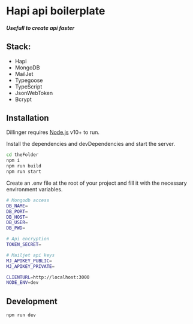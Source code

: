 # Hapi api boilerplate

##### Usefull to create api faster

## Stack:

- Hapi
- MongoDB
- MailJet
- Typegoose
- TypeScript
- JsonWebToken
- Bcrypt

## Installation

Dillinger requires [Node.js](https://nodejs.org/) v10+ to run.

Install the dependencies and devDependencies and start the server.

```sh
cd theFolder
npm i
npm run build
npm run start
```

Create an .env file at the root of your project and fill it with the necessary environment variables.

```sh
# Mongodb access
DB_NAME=
DB_PORT=
DB_HOST=
DB_USER=
DB_PWD=

# Api encryption
TOKEN_SECRET=

# Mailjet api keys
MJ_APIKEY_PUBLIC=
MJ_APIKEY_PRIVATE=

CLIENTURL=http://localhost:3000
NODE_ENV=dev
```

## Development

```sh
npm run dev
```
